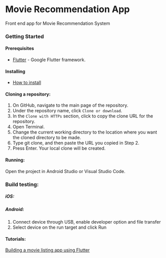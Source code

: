 # Movie Recommendation App
Front end app for Movie Recommendation System
### Getting Started

#### Prerequisites
* [Flutter](https://flutter.dev) - Google Flutter framework.
#### Installing
* [How to install](https://flutter.dev/docs/get-started/install)
#### Cloning a repository:
1. On GitHub, navigate to the main page of the repository.
2. Under the repository name, click `Clone or download`.
3. In the `Clone with HTTPs` section, click  to copy the clone URL for the repository.
4. Open Terminal.
5. Change the current working directory to the location where you want the cloned directory to be made.
6. Type git clone, and then paste the URL you copied in Step 2.
7. Press Enter. Your local clone will be created.
#### Running:
Open the project in Android Studio or Visual Studio Code.

### Build testing:
##### iOS:

##### Android:
1. Connect device through USB, enable developer option and file transfer
2. Select device on the run target and click Run

#### Tutorials:
[Building a movie listing app using Flutter](https://medium.com/@anujguptawork/flutter-hands-on-building-a-movie-listing-app-using-flutter-part-2-movie-detail-page-12ef9c7e95cc)
